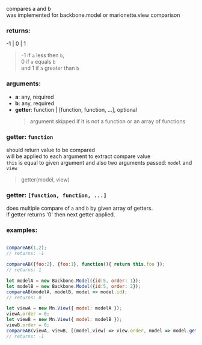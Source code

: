 compares a and b  
was implemented for backbone.model or marionette.view comparison  

### returns: 
-1 | 0 | 1
> -1 if `a` less then `b`,  
> 0 if `a` equals `b`  
> and 1 if `a` greater than `b`
### arguments:
* **a**: any, required
* **b**: any, required
* **getter**: function | [function, function, ...], optional  
	> argument skipped if it is not a function or an array of functions
	
### getter: `function`
should return value to be compared  
will be applied to each argument to extract compare value  
`this` is equal to given argument and also two arguments passed: `model` and `view`  
> getter(model, view)

### getter: `[function, function, ...]`
does multiple compare of `a` and `b` by given array of getters.  
if getter returns '0' then next getter applied.

### examples:
````javascript

compareAB(1,2); 
// returns: -1

compareAB({foo:2}, {foo:1}, function(){ return this.foo }); 
// returns: 1

let modelA = new Backbone.Model({id:5, order: 1});
let modelB = new Backbone.Model({id:5, order: 2});
compareAB(modelA, modelB, model => model.id); 
// returns: 0

let viewA = new Mn.View({ model: modelA });
viewA.order = 0;
let viewB = new Mn.View({ model: modelB });
viewB.order = 0;
compareAB(viewA, viewB, [(model,view) => view.order, model => model.get('order')]); 
// returns: -1


````
